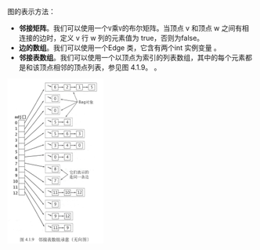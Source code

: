 图的表示方法：

- **邻接矩阵**。我们可以使用一个`V`乘`V`的布尔矩阵。当顶点 v 和顶点 w 之间有相连接的边时，定义 v 行 w 列的元素值为 true，否则为false。
- **边的数组**。我们可以使用一个Edge 类，它含有两个int 实例变量 。 
- **邻接表数组**。我们可以使用一个以顶点为索引的列表数组，其中的每个元素都是和该顶点相邻的顶点列表，参见图 4.1.9。 。  

<img src="picture/邻接表.png" alt="image-20200426031416157" style="zoom:50%;" />
